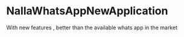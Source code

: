 # NallaWhatsAppNewApplication
With new features , better than the available whats app in the market
